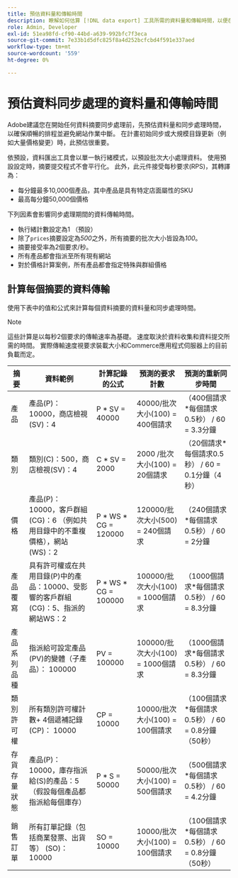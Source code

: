 ```yaml
---
title: 預估資料量和傳輸時間
description: 瞭解如何估算 [!DNL data export] 工具所需的資料量和傳輸時間，以便在Adobe Commerce和連線的服務之間同步摘要資料。
role: Admin, Developer
exl-id: 51ea98fd-cf90-44bd-a639-992bfc7f3eca
source-git-commit: 7e33b1d5dfc825f8a4d252bcfcbd4f591e337aed
workflow-type: tm+mt
source-wordcount: '559'
ht-degree: 0%

---
```


# 預估資料同步處理的資料量和傳輸時間

Adobe建議您在開始任何資料摘要同步處理前，先預估資料量和同步處理時間，以確保順暢的排程並避免網站作業中斷。 在計畫初始同步或大規模目錄更新（例如大量價格變更）時，此預估很重要。

依預設，資料匯出工具會以單一執行緒模式，以預設批次大小處理資料。 使用預設設定時，摘要提交程式不會平行化。 此外，此元件接受每秒要求(RPS)，其轉譯為：

- 每分鐘最多10,000個產品，其中產品是具有特定店面屬性的SKU
- 最高每分鐘50,000個價格

下列因素會影響同步處理期間的資料傳輸時間。

- 執行緒計數設定為1 （預設）
- 除了`prices`摘要設定為&#x200B;_500_&#x200B;之外，所有摘要的批次大小皆設為&#x200B;_100_。
- 摘要接受率為2個要求/秒。
- 所有產品都會指派至所有現有網站
- 對於價格計算案例，所有產品都會指定特殊與群組價格


## 計算每個摘要的資料傳輸

使用下表中的值和公式來計算每個資料摘要的資料量和同步處理時間。

>[!NOTE]
>
>這些計算是以每秒2個要求的傳輸速率為基礎。 速度取決於資料收集和資料提交所需的時間。 實際傳輸速度視要求裝載大小和Commerce應用程式伺服器上的目前負載而定。

| 摘要 | 資料範例 | 計算記錄的公式 | 預測的要求計數 | 預測的重新同步時間 |
| --- | --- | --- | --- | --- |
| 產品 | 產品(P)：10000，商店檢視(SV)：4 | P * SV = 40000 | 40000/批次大小(100) = 400個請求 | （400個請求*每個請求0.5秒） / 60 = 3.3分鐘 |
| 類別 | 類別(C)：500，商店檢視(SV)：4 | C * SV = 2000 | 2000 /批次大小(100) = 20個請求 | （20個請求*每個請求0.5秒） / 60 = 0.1分鐘（4秒） |
| 價格 | 產品(P)：10000，客戶群組(CG)：6 （例如共用目錄中的不重複價格），網站(WS)：2 | P \* WS * CG = 120000 | 120000/批次大小(500) = 240個請求 | （240個請求*每個請求0.5秒） / 60 = 2分鐘 |
| 產品覆寫 | 具有許可權或在共用目錄(P)中的產品：10000、受影響的客戶群組(CG)：5、指派的網站WS：2 | P \* WS * CG = 100000 | 100000/批次大小(100) = 1000個請求 | （1000個請求*每個請求0.5秒） / 60 = 8.3分鐘 |
| 產品系列品種 | 指派給可設定產品(PV)的變體（子產品）： 100000 | PV = 100000 | 100000/批次大小(100) = 1000個請求 | （1000個請求*每個請求0.5秒） / 60 = 8.3分鐘 |
| 類別許可權 | 所有類別許可權計數+ 4個遞補記錄(CP)： 10000 | CP = 10000 | 10000/批次大小(100) = 100個請求 | （100個請求*每個請求0.5秒） / 60 = 0.8分鐘（50秒） |
| 存貨存量狀態 | 產品(P)：10000，庫存指派給(S)的產品：5 （假設每個產品都指派給每個庫存） | P * S = 50000 | 50000/批次大小(100) = 500個請求 | （500個請求*每個請求0.5秒） / 60 = 4.2分鐘 |
| 銷售訂單 | 所有訂單記錄（包括商業發票、出貨等） (SO)：10000 | SO = 10000 | 10000/批次大小(100) = 100個請求 | （100個請求*每個請求0.5秒） / 60 = 0.8分鐘（50秒） |
